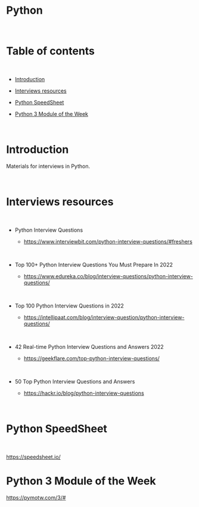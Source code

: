 
# Python

<p>&nbsp;</p>

# Table of contents

<p>&nbsp;</p>

- [Introduction](#Introduction)

- [Interviews resources](#Interviews-resources)

- [Python SpeedSheet](#Python-SpeedSheet)

- [Python 3 Module of the Week](#python-3-module-of-the-week)

<p>&nbsp;</p>


# Introduction

Materials for interviews in Python.

<p>&nbsp;</p>

# Interviews resources

<p>&nbsp;</p>

- Python Interview Questions

    - https://www.interviewbit.com/python-interview-questions/#freshers

<p>&nbsp;</p>

- Top 100+ Python Interview Questions You Must Prepare In 2022

    - https://www.edureka.co/blog/interview-questions/python-interview-questions/

<p>&nbsp;</p>

- Top 100 Python Interview Questions in 2022

    - https://intellipaat.com/blog/interview-question/python-interview-questions/

<p>&nbsp;</p>

- 42 Real-time Python Interview Questions and Answers 2022

    - https://geekflare.com/top-python-interview-questions/

<p>&nbsp;</p>

- 50 Top Python Interview Questions and Answers

    - https://hackr.io/blog/python-interview-questions


<p>&nbsp;</p>

# Python SpeedSheet

<p>&nbsp;</p>

https://speedsheet.io/

# Python 3 Module of the Week

https://pymotw.com/3/#